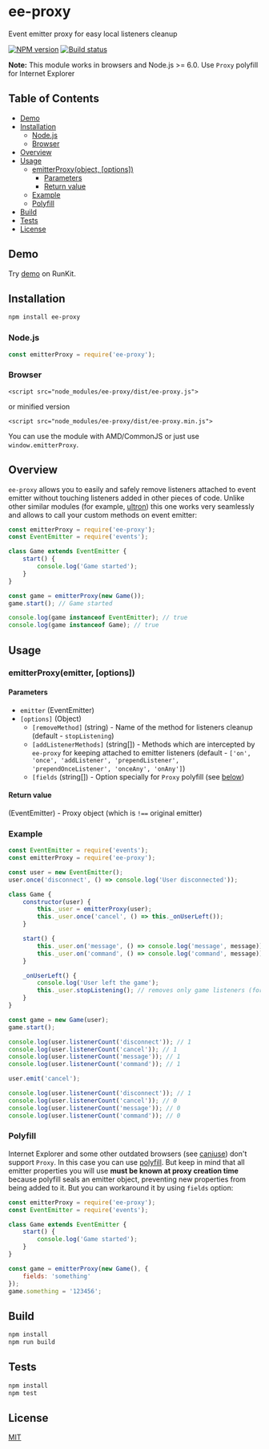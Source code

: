 # ee-proxy

Event emitter proxy for easy local listeners cleanup

[![NPM version](https://img.shields.io/npm/v/ee-proxy.svg)](https://npmjs.org/package/ee-proxy)
[![Build status](https://img.shields.io/travis/Jokero/ee-proxy.svg)](https://travis-ci.org/Jokero/ee-proxy)

**Note:** This module works in browsers and Node.js >= 6.0. Use `Proxy` polyfill for Internet Explorer

## Table of Contents

- [Demo](#demo)
- [Installation](#installation)
  - [Node.js](#nodejs)
  - [Browser](#browser)
- [Overview](#overview)
- [Usage](#usage)
  - [emitterProxy(object, [options])](#emitterProxy-object-options)
    - [Parameters](#parameters)
    - [Return value](#return-value)
  - [Example](#example)
  - [Polyfill](#polyfill)
- [Build](#build)
- [Tests](#tests)
- [License](#license)

## Demo

Try [demo](https://runkit.com/npm/ee-proxy) on RunKit.

## Installation

```sh
npm install ee-proxy
```

### Node.js
```js
const emitterProxy = require('ee-proxy');
```

### Browser
```
<script src="node_modules/ee-proxy/dist/ee-proxy.js">
```
or minified version
```
<script src="node_modules/ee-proxy/dist/ee-proxy.min.js">
```

You can use the module with AMD/CommonJS or just use `window.emitterProxy`.

## Overview

`ee-proxy` allows you to easily and safely remove listeners attached to event emitter without touching listeners added in other pieces of code.
Unlike other similar modules (for example, [ultron](https://www.npmjs.com/package/ultron)) this one works very seamlessly and allows to call your custom methods on event emitter:

```js
const emitterProxy = require('ee-proxy');
const EventEmitter = require('events');

class Game extends EventEmitter {
    start() {
        console.log('Game started');
    }
}

const game = emitterProxy(new Game());
game.start(); // Game started

console.log(game instanceof EventEmitter); // true
console.log(game instanceof Game); // true
```

## Usage

### emitterProxy(emitter, [options])

#### Parameters

- `emitter` (EventEmitter)
- `[options]` (Object)
    - `[removeMethod]` (string) - Name of the method for listeners cleanup (default - `stopListening`)
    - `[addListenerMethods]` (string[]) - Methods which are intercepted by `ee-proxy` for keeping attached to emitter listeners (default - `['on', 'once', 'addListener', 'prependListener', 'prependOnceListener', 'onceAny', 'onAny']`)
    - `[fields` (string[]) - Option specially for `Proxy` polyfill (see [below](#polyfill))

#### Return value

(EventEmitter) - Proxy object (which is `!==` original emitter)

### Example

```js
const EventEmitter = require('events');
const emitterProxy = require('ee-proxy');

const user = new EventEmitter();
user.once('disconnect', () => console.log('User disconnected'));

class Game {
    constructor(user) {
        this._user = emitterProxy(user);
        this._user.once('cancel', () => this._onUserLeft());
    }

    start() {
        this._user.on('message', () => console.log('message', message));
        this._user.on('command', () => console.log('command', message));
    }

    _onUserLeft() {
        console.log('User left the game');
        this._user.stopListening(); // removes only game listeners (for "message" and "command" events)
    }
}

const game = new Game(user);
game.start();

console.log(user.listenerCount('disconnect')); // 1
console.log(user.listenerCount('cancel')); // 1
console.log(user.listenerCount('message')); // 1
console.log(user.listenerCount('command')); // 1

user.emit('cancel');

console.log(user.listenerCount('disconnect')); // 1
console.log(user.listenerCount('cancel')); // 0
console.log(user.listenerCount('message')); // 0
console.log(user.listenerCount('command')); // 0
```

### Polyfill

Internet Explorer and some other outdated browsers (see [caniuse](https://caniuse.com/#search=proxy)) don't support `Proxy`. In this case you can use [polyfill](https://github.com/GoogleChrome/proxy-polyfill).
But keep in mind that all emitter properties you will use **must be known at proxy creation time** because polyfill seals an emitter object, preventing new properties from being added to it. But you can workaround it by using `fields` option:

```js
const emitterProxy = require('ee-proxy');
const EventEmitter = require('events');

class Game extends EventEmitter {
    start() {
        console.log('Game started');
    }
}

const game = emitterProxy(new Game(), {
    fields: 'something'
});
game.something = '123456';
```

## Build

```sh
npm install
npm run build
```

## Tests

```sh
npm install
npm test
```

## License

[MIT](LICENSE)